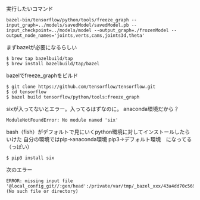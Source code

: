


実行したいコマンド
```
bazel-bin/tensorflow/python/tools/freeze_graph --input_graph=../models/savedModel/savedModel.pb --input_checkpoint=../models/model --output_graph=./frozenModel --output_node_names='joints,verts,cams,joints3d,theta'
```

まずbazelが必要になるらしい
```
$ brew tap bazelbuild/tap
$ brew install bazelbuild/tap/bazel
```
bazelでfreeze_graphをビルド
```
$ git clone https://github.com/tensorflow/tensorflow.git
$ cd tensorflow
$ bazel build tensorflow/python/tools:freeze_graph
```

sixが入ってないとエラー。入ってるはずなのに。
anaconda環境だから？
```
ModuleNotFoundError: No module named 'six'
```

bash（fish）がデフォルトで見にいくpython環境に対してインストールしたらいけた
自分の環境ではpip→anaconda環境 pip3→デフォルト環境　になってる（っぽい）
```
$ pip3 install six
```

次のエラー
```
ERROR: missing input file '@local_config_git//:gen/head':/private/var/tmp/_bazel_xxx/43a4dd70c569cbc7c94448fcd8697faf/external/local_config_git/gen/head (No such file or directory)

```
